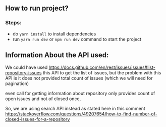 ## How to run project?

### Steps:

- do `yarn install` to install dependencies
- run `yarn run dev` or `npm run dev` command to start the project


## Information About the API used:

We could have used https://docs.github.com/en/rest/issues/issues#list-repository-issues
this API to get the list of issues, but the problem with this API is  it does not provided total count of issues (which we will need for pagination)

even call for getting information about repository only provides count of open issues and not of closed once,

So, we are using search API instead as stated here in this comment
https://stackoverflow.com/questions/49207654/how-to-find-number-of-closed-issues-for-a-repository